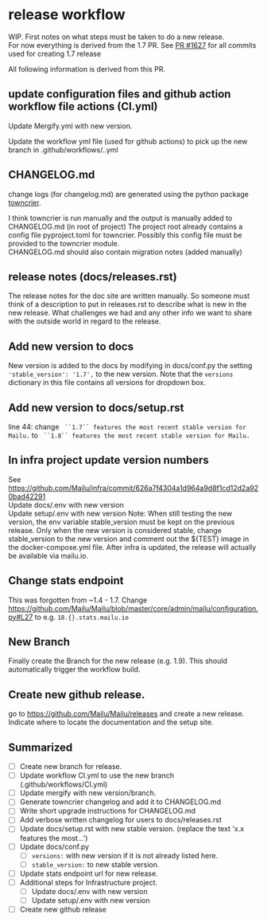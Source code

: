 # release workflow
WIP. First notes on what steps must be taken to do a new release.   
For now everything is derived from the 1.7 PR.
See [PR #1627](https://github.com/Mailu/Mailu/pull/1627) for all commits used for creating 1.7 release

All following information is derived from this PR.

## update configuration files and github action workflow file actions (CI.yml)
Update Mergify.yml with new version.

Update the workflow yml file (used for github actions) to pick up the new branch in .github/workflows/..yml

## CHANGELOG.md
change logs (for changelog.md) are generated using the python package [towncrier](https://pypi.org/project/towncrier/).

I think towncrier is run manually and the output is manually added to CHANGELOG.md (in root of project)
The project root already contains a config file pyproject.toml for towncrier. Possibly this config file must be provided to the towncrier module.  
CHANGELOG.md should also contain migration notes (added manually)

## release notes (docs/releases.rst)
The release notes for the doc site are written manually. So someone must think of a description to put in releases.rst to describe what is new in the new release. What challenges we had and any other info we want to share with the outside  world in regard to the release.

## Add new version to docs
New version is added to the docs by modifying in docs/conf.py the setting
`'stable_version': '1.7',` to the new version.
Note that the `versions` dictionary in this file contains all versions for dropdown box.

## Add new version to docs/setup.rst
line 44: 
change
` ``1.7`` features the most recent stable version for Mailu.`
to
` ``1.8`` features the most recent stable version for Mailu.`

## In infra project update version numbers
See https://github.com/Mailu/infra/commit/626a7f4304a1d964a9d8f1cd12d2a920bad42291  
Update docs/.env with new version  
Update setup/.env with new version 
Note: When still testing the new version, the env variable stable_version must be kept on the previous release.
Only when the new version is considered stable, change stable_version to the new version and comment out the ${TEST} image in the docker-compose.yml file.
After infra is updated, the release will actually be available via mailu.io.

## Change stats endpoint
This was forgotten from ~1.4 - 1.7. Change
https://github.com/Mailu/Mailu/blob/master/core/admin/mailu/configuration.py#L27
to e.g. `18.{}.stats.mailu.io`

## New Branch
Finally create the Branch for the new release (e.g. 1.9). This should automatically trigger the workflow build.

## Create new github release.
go to https://github.com/Mailu/Mailu/releases and create a new release. Indicate where to locate the documentation and the setup site.

## Summarized
- [ ] Create new branch for release.
- [ ] Update workflow CI.yml to use the new branch (.github/workflows/CI.yml)
- [ ] Update mergify with new version/branch.
- [ ] Generate towncrier changelog and add it to CHANGELOG.md
- [ ] Write short upgrade instructions for CHANGELOG.md
- [ ] Add verbose written changelog for users to docs/releases.rst
- [ ] Update docs/setup.rst with new stable version. (replace the text 'x.x features the most...')
- [ ] Update docs/conf.py
  - [ ] `versions:` with new version if it is not already listed here.
  - [ ] `stable_version:` to new stable version.
- [ ] Update stats endpoint url for new release.
- [ ] Additional steps for Infrastructure project.
  - [ ]   Update docs/.env with new version
  - [ ]   Update setup/.env with new version
- [ ] Create new github release

